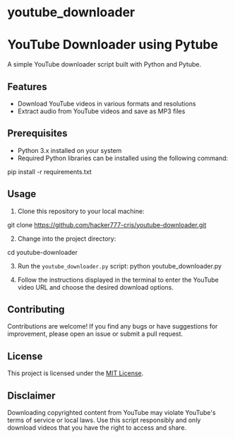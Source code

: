 # youtube_downloader
# YouTube Downloader using Pytube

A simple YouTube downloader script built with Python and Pytube.

## Features

- Download YouTube videos in various formats and resolutions
- Extract audio from YouTube videos and save as MP3 files

## Prerequisites

- Python 3.x installed on your system
- Required Python libraries can be installed using the following command:

pip install -r requirements.txt


## Usage

1. Clone this repository to your local machine:

git clone https://github.com/hacker777-cris/youtube-downloader.git


2. Change into the project directory:

cd youtube-downloader


3. Run the `youtube_downloader.py` script:
python youtube_downloader.py


4. Follow the instructions displayed in the terminal to enter the YouTube video URL and choose the desired download options.

## Contributing

Contributions are welcome! If you find any bugs or have suggestions for improvement, please open an issue or submit a pull request.

## License

This project is licensed under the [MIT License](LICENSE).

## Disclaimer

Downloading copyrighted content from YouTube may violate YouTube's terms of service or local laws. Use this script responsibly and only download videos that you have the right to access and share.





